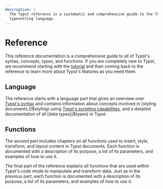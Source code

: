 ```yaml
---
description: |
  The Typst reference is a systematic and comprehensive guide to the Typst
  typesetting language.
---
```


# Reference

This reference documentation is a comprehensive guide to all of Typst's syntax,
concepts, types, and functions. If you are completely new to Typst, we recommend
starting with the [tutorial]($tutorial) and then coming back to the reference to
learn more about Typst's features as you need them.

## Language

The reference starts with a language part that gives an overview over
[Typst's syntax]($syntax) and contains information about concepts involved in
[styling documents,]($styling) using
[Typst's scripting capabilities,]($scripting) and a detailed documentation of
all [data types]($types) in Typst.

## Functions

The second part includes chapters on all functions used to insert, style,
transform, and layout content in Typst documents. Each function is documented
with a description of its purpose, a list of its parameters, and examples of how
to use it.

The final part of the reference explains all functions that are used within
Typst's code mode to manipulate and transform data. Just as in the previous
part, each function is documented with a description of its purpose, a list of
its parameters, and examples of how to use it.
